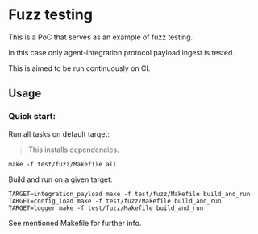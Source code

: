 # Fuzz testing

This is a PoC that serves as an example of fuzz testing. 

In this case only agent-integration protocol payload ingest is tested.

This is aimed to be run continuously on CI.

## Usage

### Quick start:

Run all tasks on default target:

> This installs dependencies.

```
make -f test/fuzz/Makefile all
```

Build and run on a given target:

```
TARGET=integration_payload make -f test/fuzz/Makefile build_and_run
TARGET=config_load make -f test/fuzz/Makefile build_and_run
TARGET=logger make -f test/fuzz/Makefile build_and_run
```

See mentioned Makefile for further info.
